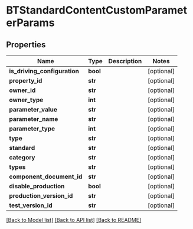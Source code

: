 # BTStandardContentCustomParameterParams

## Properties
Name | Type | Description | Notes
------------ | ------------- | ------------- | -------------
**is_driving_configuration** | **bool** |  | [optional] 
**property_id** | **str** |  | [optional] 
**owner_id** | **str** |  | [optional] 
**owner_type** | **int** |  | [optional] 
**parameter_value** | **str** |  | [optional] 
**parameter_name** | **str** |  | [optional] 
**parameter_type** | **int** |  | [optional] 
**type** | **str** |  | [optional] 
**standard** | **str** |  | [optional] 
**category** | **str** |  | [optional] 
**types** | **str** |  | [optional] 
**component_document_id** | **str** |  | [optional] 
**disable_production** | **bool** |  | [optional] 
**production_version_id** | **str** |  | [optional] 
**test_version_id** | **str** |  | [optional] 

[[Back to Model list]](../README.md#documentation-for-models) [[Back to API list]](../README.md#documentation-for-api-endpoints) [[Back to README]](../README.md)


